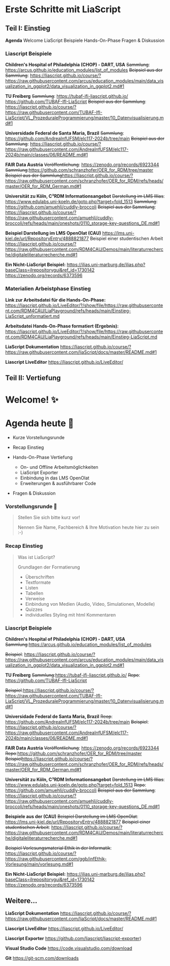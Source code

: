 # Erste Schritte mit LiaScript 

## Teil I: Einstieg

**Agenda**
Welcome
LiaScript Beispiele
Hands-On-Phase 
Fragen & Diskussion

### Liascript Beispiele
    
**Children's Hospital of Philadelphia (CHOP) - DART, USA**
~~Sammlung~~: https://arcus.github.io/education_modules/list_of_modules
~~Beipsiel aus der Sammlung~~: https://liascript.github.io/course/?https://raw.githubusercontent.com/arcus/education_modules/main/data_visualization_in_ggplot2/data_visualization_in_ggplot2.md#1

**TU Freiberg**
~~Sammlung~~: https://tubaf-ifi-liascript.github.io/
https://github.com/TUBAF-IfI-LiaScript
~~Beispiel aus der Sammlung~~: https://liascript.github.io/course/?https://raw.githubusercontent.com/TUBAF-IfI-LiaScript/VL_ProzeduraleProgrammierung/master/10_Datenvisualisierung.md#1

**Universidade Federal de Santa Maria, Brazil**
~~Sammlung~~: https://github.com/AndreaInfUFSM/elc117-2024b/tree/main
~~Beispiel aus der Sammlung~~: https://liascript.github.io/course/?https://raw.githubusercontent.com/AndreaInfUFSM/elc117-2024b/main/classes/06/README.md#1 

**FAIR Data Austria**
~~Veröffentlichung~~: https://zenodo.org/records/6923344
~~Sammlung~~:https://github.com/schranzhofer/OER_for_RDM/tree/master
~~Beispiel aus der Sammlung~~https://liascript.github.io/course/?https://raw.githubusercontent.com/schranzhofer/OER_for_RDM/refs/heads/master/OER_for_RDM_German.md#1

**Universität zu Köln, C³RDM Informationsangebot**
~~Darstellung im LMS Illias~~: https://www.edulabs.uni-koeln.de/goto.php?target=fold_1513
~~Sammlung~~: https://github.com/amuehli/cuddly-broccoli
~~Beispiel aus der Sammlung~~: https://liascript.github.io/course/?https://raw.githubusercontent.com/amuehli/cuddly-broccoli/refs/heads/main/oneshots/0110_storage-key-questions_DE.md#1

**Beispiel Darstellung im LMS OpenOlat (CAU)**
https://lms.uni-kiel.de/url/RepositoryEntry/4888821877
Beispiel einer studentischen Arbeit
https://liascript.github.io/course/?https://raw.githubusercontent.com/RDM4CAU/Demos/main/literaturrecherche/digitaleliteraturrecherche.md#1

**Ein Nicht-LiaScript Beispiel:**
https://ilias.uni-marburg.de/ilias.php?baseClass=ilrepositorygui&ref_id=1730142
https://zenodo.org/records/6373596


### Materialien Arbeistphase Einstieg

**Link zur Arbeitsdatei für die Hands-On-Phase:**
https://liascript.github.io/LiveEditor/?/show/file/https://raw.githubusercontent.com/RDM4CAU/LiaPlayground/refs/heads/main/Einstieg-LiaScript_unformatiert.md

**Arbeitsdatei Hands-On-Phase formatiert (Ergebnis):**
https://liascript.github.io/LiveEditor/?/show/file/https://raw.githubusercontent.com/RDM4CAU/LiaPlayground/refs/heads/main/Einstieg-LiaScript.md

**LiaScript Dokumentation**
https://liascript.github.io/course/?https://raw.githubusercontent.com/liaScript/docs/master/README.md#1

**Liascript LiveEditor**
https://liascript.github.io/LiveEditor/

## Teil II: Vertiefung

Welcome! ✨
===

Agenda heute 💪
===

- Kurze Vorstellungsrunde
- Recap Einstieg
- Hands-On-Phase Vertiefung

  - On- und Offline Arbeitsmöglichkeiten
  - LiaScript Exporter
  - Einbindung in das LMS OpenOlat
  - Erweiterungen & ausführbarer Code
    
- Fragen & Diskussion

### Vorstellungsrunde 🤝

> Stellen Sie sich bitte kurz vor!
>
> Nennen Sie Name, Fachbereich & Ihre Motivation heute hier zu sein :-)

### Recap Einstieg

> Was ist LiaScript?
>
> Grundlagen der Formatierung
>
> - Überschriften
> - Textformate
> - Listen
> - Tabellen
> - Verweise
> - Einbindung von Medien (Audio, Video, Simulationen, Modelle)
> - Quizzes
> - individuelles Styling mit html Kommentaren

### Liascript Beispiele
    
**Children's Hospital of Philadelphia (CHOP) - DART, USA**
~~Sammlung~~:https://arcus.github.io/education_modules/list_of_modules

~~Beispiel~~: https://liascript.github.io/course/?https://raw.githubusercontent.com/arcus/education_modules/main/data_visualization_in_ggplot2/data_visualization_in_ggplot2.md#1

**TU Freiberg**
~~Sammlung~~:https://tubaf-ifi-liascript.github.io/
~~Repo~~: https://github.com/TUBAF-IfI-LiaScript

~~Beispiel~~:https://liascript.github.io/course/?https://raw.githubusercontent.com/TUBAF-IfI-LiaScript/VL_ProzeduraleProgrammierung/master/10_Datenvisualisierung.md#1

**Universidade Federal de Santa Maria, Brazil**
~~Reop~~: https://github.com/AndreaInfUFSM/elc117-2024b/tree/main
~~Beispiel~~: https://liascript.github.io/course/?https://raw.githubusercontent.com/AndreaInfUFSM/elc117-2024b/main/classes/06/README.md#1 

**FAIR Data Austria**
~~Veröffentlichung~~: https://zenodo.org/records/6923344
~~Repo~~:https://github.com/schranzhofer/OER_for_RDM/tree/master
~~Beispiel~~https://liascript.github.io/course/?https://raw.githubusercontent.com/schranzhofer/OER_for_RDM/refs/heads/master/OER_for_RDM_German.md#1

**Universität zu Köln, C³RDM Informationsangebot**
~~Darstellung im LMS Illias~~: https://www.edulabs.uni-koeln.de/goto.php?target=fold_1513
~~Repo~~: https://github.com/amuehli/cuddly-broccoli
~~Beispiel aus der Sammlung~~: https://liascript.github.io/course/?https://raw.githubusercontent.com/amuehli/cuddly-broccoli/refs/heads/main/oneshots/0110_storage-key-questions_DE.md#1

**Beispiele aus der (CAU)**
~~Beispiel Darstellung im LMS OpenOlat~~: https://lms.uni-kiel.de/url/RepositoryEntry/4888821877
~~Beispiel einer studentischen Arbeit~~: https://liascript.github.io/course/?https://raw.githubusercontent.com/RDM4CAU/Demos/main/literaturrecherche/digitaleliteraturrecherche.md#1

~~Beispiel Vorlesungsmaterial Ethik in der Informatik~~:
https://liascript.github.io/course/?https://raw.githubusercontent.com/ggb/infEthik-Vorlesung/main/vorlesung.md#1


**Ein Nicht-LiaScript Beispiel:**
https://ilias.uni-marburg.de/ilias.php?baseClass=ilrepositorygui&ref_id=1730142
https://zenodo.org/records/6373596


## Weitere...

**LiaScript Dokumentation**
https://liascript.github.io/course/?https://raw.githubusercontent.com/liaScript/docs/master/README.md#1

**Liascript LiveEditor**
https://liascript.github.io/LiveEditor/

**Liascript Exporter**
https://github.com/liascript/liascript-exporter)

**Visual Studio Code**
https://code.visualstudio.com/download

**Git**
https://git-scm.com/downloads


